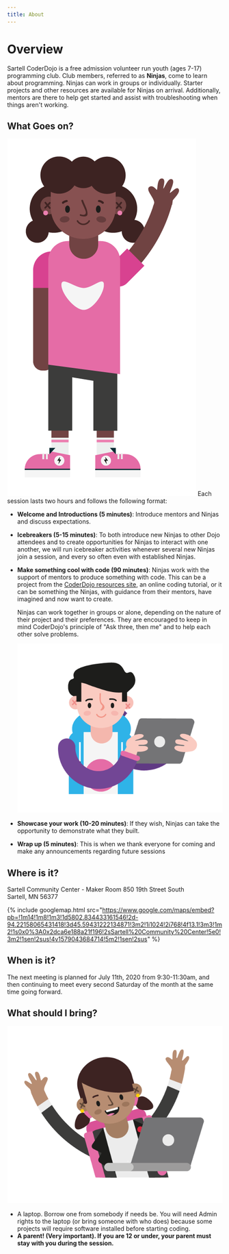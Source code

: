 ```yaml
---
title: About
---
```

# Overview
Sartell CoderDojo is a free admission volunteer run youth (ages 7-17) programming club. Club members, referred to as
**Ninjas**, come to learn about programming. Ninjas can work in groups or individually. Starter projects and other 
resources are available for Ninjas on arrival. Additionally, mentors are there to help get started and assist with 
troubleshooting when things aren't working.

## What Goes on?

![ninja](/img/CD-Character-Female-2-2.png#right)
Each session lasts two hours and follows the following format:
 * **Welcome and Introductions (5 minutes)**: Introduce mentors and Ninjas and discuss expectations.
 * **Icebreakers (5-15 minutes)**: To both introduce new Ninjas to other Dojo attendees and to create opportunities for 
   Ninjas to interact with one another, we will run icebreaker activities whenever several new Ninjas join a session, 
   and every so often even with established Ninjas.
 * **Make something cool with code (90 minutes)**: Ninjas work with the support of mentors to produce something with
   code. This can be a project from the [CoderDojo resources site](https://projects.raspberrypi.org/en/coderdojo), an online coding tutorial, or it can be something the 
   Ninjas, with guidance from their mentors, have imagined and now want to create. 
                                                   
   Ninjas can work together in groups or alone, depending on the nature of their project and their preferences. They 
   are encouraged to keep in mind CoderDojo's principle of "Ask three, then me" and to help each other solve problems.
   
   ![ninja](/img/CD-Character-Male-1-11.png#right)
 * **Showcase your work (10-20 minutes)**: If they wish, Ninjas can take the opportunity to demonstrate what they built. 
 * **Wrap up (5 minutes)**: This is when we thank everyone for coming and make any announcements regarding future 
   sessions

## Where is it?
Sartell Community Center - Maker Room
850 19th Street South  
Sartell, MN 56377  

{% include googlemap.html src="https://www.google.com/maps/embed?pb=!1m14!1m8!1m3!1d5802.834433161546!2d-94.22158065431418!3d45.59431222134871!3m2!1i1024!2i768!4f13.1!3m3!1m2!1s0x0%3A0x2dca6e188a21f196!2sSartell%20Community%20Center!5e0!3m2!1sen!2sus!4v1579043684714!5m2!1sen!2sus" %}

## When is it?
The next meeting is planned for July 11th, 2020 from 9:30-11:30am, and then continuing to meet every 
second Saturday of the month at the same time going forward.

## What should I bring?
![ninja](/img/CD-Character-Female-1-6.png#left)
* A laptop. Borrow one from somebody if needs be. You will need Admin rights to the laptop (or bring someone with who does)
  because some projects will require software installed before starting coding.
* **A parent! (Very important). If you are 12 or under, your parent must stay with you during the session.**
